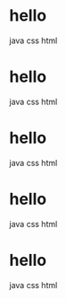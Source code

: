 # hello
java 
css 
html
# hello
java 
css 
html
# hello
java 
css 
html
# hello
java 
css 
html
# hello
java 
css 
html
